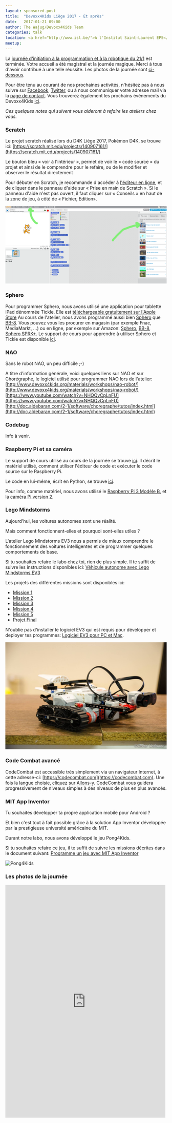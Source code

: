 ```yaml
---
layout: sponsored-post
title:  "Devoxx4Kids Liège 2017 - Et après"
date:   2017-01-21 09:00
author: The Wajug/Devoxx4Kids Team
categories: talk
location: <a href="http://www.isl.be/">A l'Institut Saint-Laurent EPS</a><br/>Rue Saint-Laurent, 33<br/>4000 Liège<br/><br/><a href="http://www.isl.be/contact/">Plan d'accès</a><br/>Possibilités de parking sur la droite en descendant la rue Saint-Laurent, juste après Saint-Laurent.
meetup: 
---
```


La [journée d'initiation à la programmation et à la robotique du 21/1](/talk/2017/d4k) est terminée. 
Votre accueil a été magistral et la journée magique. Merci à tous d'avoir contribué à une telle réussite.
Les photos de la journée sont [ci-dessous](#photos).
 
Pour être tenu au courant de nos prochaines activités, n'hésitez pas à nous suivre sur [Facebook](https://www.facebook.com/wajug.be), [Twitter](https://twitter.com/wajug), ou à nous communiquer votre adresse mail via la [page de contact](/contact). 
Vous trouverez également les prochains événements du Devoxx4Kids [ici](http://www.devoxx4kids.org/events/).

_Ces quelques notes qui suivent vous aideront à refaire les ateliers chez vous._

### Scratch
Le projet scratch réalisé lors du D4K Liège 2017, Pokémon D4K, se trouve ici: [https://scratch.mit.edu/projects/140907161/](https://scratch.mit.edu/projects/140907161/)

Le bouton bleu « voir à l'intérieur », permet de voir le « code source » du projet et ainsi de le comprendre pour le refaire, ou de le modifier et observer le résultat directement

Pour débuter en Scratch, je recommande d'accéder à [l'éditeur en ligne](https://scratch.mit.edu/projects/editor/), et de cliquer dans le panneau d'aide sur « Prise en main de Scratch ». Si le panneau d'aide 
n'est pas ouvert, il faut cliquer sur « Conseils » en haut de la zone de jeu, à côté de « Fichier, Edition».

![scratch](/img/scratch-screenshot.png)

### Sphero 
Pour programmer Sphero, nous avons utilisé une application pour tablette iPad dénommée Tickle.
Elle est [téléchargeable gratuitement sur l'Apple Store](https://itunes.apple.com/be/app/tickle-program-drones-robots/id1063639403?mt=8)
Au cours de l'atelier, nous avons programmé aussi bien [Sphero](https://store.sphero.com/collections/sphero/products/sphero-2-0) que [BB-8](https://store.sphero.com/collections/bb-8-by-sphero/products/bb-8-by-sphero). Vous pouvez vous les procurer en magasin (par exemple Fnac, MediaMarkt, ...) ou en ligne, par exemple sur Amazon: [Sphero](https://www.amazon.fr/Sphero-2-0-App-Controlled-Robotique-Boule/dp/B00F35P69C/ref=sr_1_1?ie=UTF8&qid=1486379839&sr=8-1&keywords=sphero), [BB-8](https://www.amazon.fr/Sphero-Star-Wars-Jouet-Robot/dp/B0107H5FJ6/ref=sr_1_2?ie=UTF8&qid=1486379839&sr=8-2&keywords=sphero), [Sphero SPRK+](https://www.amazon.fr/Robot-interactif-multim%C3%A9dia-Orbotix-SPHERO/dp/B01GZ1S7OS/ref=sr_1_6?ie=UTF8&qid=1486379894&sr=8-6&keywords=sphero).
Le support de cours pour apprendre à utiliser Sphero et Tickle est disponible [ici](https://github.com/WAJUG/d4k-wajug-sphero/raw/master/namur-08-oct-2016/devoxx4kids-namur2016-sphero-tickle-FR.pdf).


### NAO
Sans le robot NAO, un peu difficile ;-)

A titre d'information générale, voici quelques liens sur NAO et sur Chorégraphe, le logiciel utilisé pour programmer NAO lors de l'atelier:
[http://www.devoxx4kids.org/materials/workshops/nao-robot/](http://www.devoxx4kids.org/materials/workshops/nao-robot/)
[https://www.youtube.com/watch?v=NHQQvCpLnFU](https://www.youtube.com/watch?v=NHQQvCpLnFU)
[http://doc.aldebaran.com/2-1/software/choregraphe/tutos/index.html](http://doc.aldebaran.com/2-1/software/choregraphe/tutos/index.html)


### Codebug
Info à venir.

### Raspberry Pi et sa caméra
Le support de cours utilisé au cours de la journée se trouve [ici](https://github.com/devoxx4kids/materials/raw/master/workshops/InternetOfThings/raspberrypi/fr/picamera/Devoxx4Kids_PiCamera_Workshop-FR.pptx).
Il décrit le matériel utilisé, comment utiliser l'éditeur de code et exécuter le code source sur le Raspberry Pi.

Le code en lui-même, écrit en Python, se trouve [ici](https://github.com/devoxx4kids/materials/tree/master/workshops/InternetOfThings/raspberrypi/fr/picamera).

Pour info, comme matériel, nous avons utilisé le [Raspberry Pi 3 Modèle B](https://www.raspberrypi.org/products/raspberry-pi-3-model-b/), et la [caméra Pi version 2](https://www.raspberrypi.org/products/camera-module-v2/).

### Lego Mindstorms
Aujourd'hui, les voitures autonomes sont une réalité. 

Mais comment fonctionnent-elles et pourquoi sont-elles utiles ?

L'atelier Lego Mindstorms EV3 nous a permis de mieux comprendre le fonctionnement des voitures intelligentes et de programmer quelques comportements de base.

Si tu souhaites refaire le labo chez toi, rien de plus simple.
Il te suffit de suivre les instructions disponibles ici: [Véhicule autonome avec Lego Mindstorms EV3](https://github.com/WAJUG/d4k-wajug-mindstorms/raw/master/liege-21-jan-2017/smart-car-EV3-fr.pdf)

Les projets des différentes missions sont disponibles ici:

- [Mission 1](https://github.com/WAJUG/d4k-wajug-mindstorms/raw/master/liege-21-jan-2017/solutions/mission01.ev3)
- [Mission 2](https://github.com/WAJUG/d4k-wajug-mindstorms/raw/master/liege-21-jan-2017/solutions/mission02.ev3)
- [Mission 3](https://github.com/WAJUG/d4k-wajug-mindstorms/raw/master/liege-21-jan-2017/solutions/mission03.ev3)
- [Mission 4](https://github.com/WAJUG/d4k-wajug-mindstorms/raw/master/liege-21-jan-2017/solutions/mission04.ev3)
- [Mission 5](https://github.com/WAJUG/d4k-wajug-mindstorms/raw/master/liege-21-jan-2017/solutions/mission05.ev3)
- [Projet Final](https://github.com/WAJUG/d4k-wajug-mindstorms/raw/master/liege-21-jan-2017/solutions/smart-car.ev3)
 
N'oublie pas d'installer le logiciel EV3 qui est requis pour développer et deployer tes programmes: [Logiciel EV3 pour PC et Mac](https://www.lego.com/fr-be/mindstorms/downloads/download-software).

![Lego Mindstorms EV3](/img/lego_mindstorms_screenshot.jpg)

### Code Combat avancé
CodeCombat est accessible très simplement via un navigateur Internet, à cette adresse-ci: [https://codecombat.com](https://codecombat.com).
Une fois la langue choisie, cliquez sur [Allons-y](https://codecombat.com/play).
CodeCombat vous guidera progressivement de niveaux simples à des niveaux de plus en plus avancés.

### MIT App Inventor
Tu souhaites développer ta propre application mobile pour Android ?

Et bien c'est tout à fait possible grâce à la solution App Inventor développée par la prestigieuse université américaine du MIT.

Durant notre labo, nous avons développé le jeu Pong4Kids.

Si tu souhaites refaire ce jeu, il te suffit de suivre les missions décrites dans le document suivant: [Programme un jeu avec
MIT App Inventor](https://github.com/WAJUG/d4k-wajug-appinventor/raw/master/Liege%202017/devoxx4kids-liege2017-MIT-appinventor.pdf)  

![Pong4Kids](/img/appinventor_pong4kids.png)

<a name="photos"></a>

### Les photos de la journée


<iframe src="https://www.facebook.com/plugins/post.php?href=https%3A%2F%2Fwww.facebook.com%2Fwajug.be%2Fposts%2F1284773824923699&width=500" width="500" height="727" style="border:none;overflow:hidden" scrolling="no" frameborder="0" allowTransparency="true"></iframe>